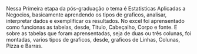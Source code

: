 Nessa Primeira etapa da pós-graduação o tema é Estatisticas Aplicadas a Negocios, basicamente aprendendo os tipos de graficos, analisar, interpretar dados e exemplificar os resultados.
No excel foi aprensentado como funcionas as tabelas, desde, Titulo, Cabeçalho, Corpo e fonte.
E sobre as tabelas que foram aprensentadas, seja de duas ou três colunas, foi montadas, varios tipos de graficos, desde, graficos de Linhas, Colunas, Pizza e Barras.

